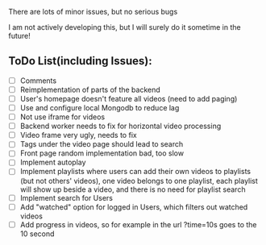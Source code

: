There are lots of minor issues, but no serious bugs

I am not actively developing this, but I will surely do it sometime in the future!

## ToDo List(including Issues):

- [ ] Comments
- [ ] Reimplementation of parts of the backend
- [ ] User's homepage doesn't feature all videos (need to add paging)
- [ ] Use and configure local Mongodb to reduce lag
- [ ] Not use iframe for videos
- [ ] Backend worker needs to fix for horizontal video processing
- [ ] Video frame very ugly, needs to fix
- [ ] Tags under the video page should lead to search
- [ ] Front page random implementation bad, too slow
- [ ] Implement autoplay
- [ ] Implement playlists where users can add their own videos to playlists (but not others' videos), one video belongs to one playlist, each playlist will show up beside a video, and there is no need for playlist search
- [ ] Implement search for Users
- [ ] Add "watched" option for logged in Users, which filters out watched videos
- [ ] Add progress in videos, so for example in the url ?time=10s goes to the 10 second
